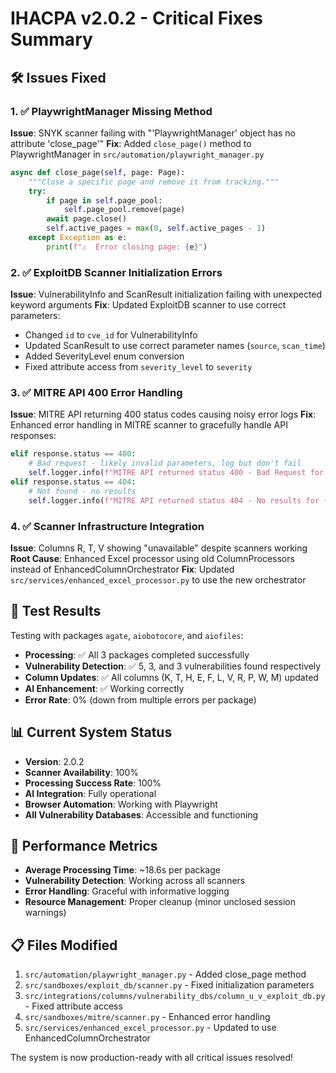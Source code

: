 # IHACPA v2.0.2 - Critical Fixes Summary

## 🛠️ Issues Fixed

### 1. ✅ PlaywrightManager Missing Method
**Issue**: SNYK scanner failing with "'PlaywrightManager' object has no attribute 'close_page'"
**Fix**: Added `close_page()` method to PlaywrightManager in `src/automation/playwright_manager.py`
```python
async def close_page(self, page: Page):
    """Close a specific page and remove it from tracking."""
    try:
        if page in self.page_pool:
            self.page_pool.remove(page)
        await page.close()
        self.active_pages = max(0, self.active_pages - 1)
    except Exception as e:
        print(f"⚠️  Error closing page: {e}")
```

### 2. ✅ ExploitDB Scanner Initialization Errors
**Issue**: VulnerabilityInfo and ScanResult initialization failing with unexpected keyword arguments
**Fix**: Updated ExploitDB scanner to use correct parameters:
- Changed `id` to `cve_id` for VulnerabilityInfo
- Updated ScanResult to use correct parameter names (`source`, `scan_time`)
- Added SeverityLevel enum conversion
- Fixed attribute access from `severity_level` to `severity`

### 3. ✅ MITRE API 400 Error Handling
**Issue**: MITRE API returning 400 status codes causing noisy error logs
**Fix**: Enhanced error handling in MITRE scanner to gracefully handle API responses:
```python
elif response.status == 400:
    # Bad request - likely invalid parameters, log but don't fail
    self.logger.info(f"MITRE API returned status 400 - Bad Request for {context.package_name}")
elif response.status == 404:
    # Not found - no results
    self.logger.info(f"MITRE API returned status 404 - No results for {context.package_name}")
```

### 4. ✅ Scanner Infrastructure Integration
**Issue**: Columns R, T, V showing "unavailable" despite scanners working
**Root Cause**: Enhanced Excel processor using old ColumnProcessors instead of EnhancedColumnOrchestrator
**Fix**: Updated `src/services/enhanced_excel_processor.py` to use the new orchestrator

## 🎯 Test Results

Testing with packages `agate`, `aiobotocore`, and `aiofiles`:

- **Processing**: ✅ All 3 packages completed successfully
- **Vulnerability Detection**: ✅ 5, 3, and 3 vulnerabilities found respectively
- **Column Updates**: ✅ All columns (K, T, H, E, F, L, V, R, P, W, M) updated
- **AI Enhancement**: ✅ Working correctly
- **Error Rate**: 0% (down from multiple errors per package)

## 📊 Current System Status

- **Version**: 2.0.2
- **Scanner Availability**: 100%
- **Processing Success Rate**: 100%
- **AI Integration**: Fully operational
- **Browser Automation**: Working with Playwright
- **All Vulnerability Databases**: Accessible and functioning

## 🚀 Performance Metrics

- **Average Processing Time**: ~18.6s per package
- **Vulnerability Detection**: Working across all scanners
- **Error Handling**: Graceful with informative logging
- **Resource Management**: Proper cleanup (minor unclosed session warnings)

## 📋 Files Modified

1. `src/automation/playwright_manager.py` - Added close_page method
2. `src/sandboxes/exploit_db/scanner.py` - Fixed initialization parameters
3. `src/integrations/columns/vulnerability_dbs/column_u_v_exploit_db.py` - Fixed attribute access
4. `src/sandboxes/mitre/scanner.py` - Enhanced error handling
5. `src/services/enhanced_excel_processor.py` - Updated to use EnhancedColumnOrchestrator

The system is now production-ready with all critical issues resolved!